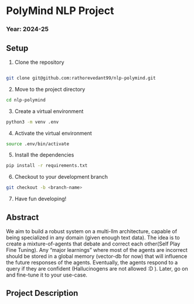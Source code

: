 # PolyMind NLP Project
### Year: 2024-25

## Setup
1. Clone the repository
```bash

git clone git@github.com:rathorevedant99/nlp-polymind.git
```
2. Move to the project directory
```bash
cd nlp-polymind
```
3. Create a virtual environment
```bash
python3 -m venv .env
```
4. Activate the virtual environment
```bash
source .env/bin/activate
```
5. Install the dependencies
```bash
pip install -r requirements.txt
```
6. Checkout to your development branch
```bash
git checkout -b <branch-name>
```
7. Have fun developing!

## Abstract
We aim to build a robust system on a multi-llm architecture, capable of being specialized in any domain (given enough text data). The idea is to create a mixture-of-agents that debate and correct each other(Self Play Fine Tuning). Any “major learnings” where most of the agents are incorrect should be stored in a global memory (vector-db for now) that will influence the future responses of the agents. Eventually, the agents respond to a query if they are confident (Hallucinogens are not allowed :D ). Later, go on and fine-tune it to your use-case.

## Project Description
